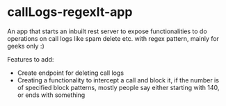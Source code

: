 # callLogs-regexIt-app
An app that starts an inbuilt rest server to expose functionalities to do operations on call logs like spam delete etc. with regex pattern, mainly for geeks only :)

Features to add:
 - Create endpoint for deleting call logs
 - Creating a functionality to intercept a call and block it, if the number is of specified block patterns, mostly people say either starting with 140, or ends with something 
